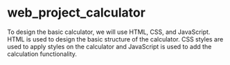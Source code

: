 # web_project_calculator
To design the basic calculator, we will use HTML, CSS, and JavaScript. HTML is used to design the basic structure of the calculator. CSS styles are used to apply styles on the calculator and JavaScript is used to add the calculation functionality.

